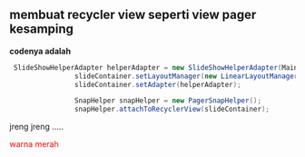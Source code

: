 ## membuat recycler view seperti view pager kesamping


__codenya adalah__
``` java
 SlideShowHelperAdapter helperAdapter = new SlideShowHelperAdapter(Main2Activity.this,slideList);
                slideContainer.setLayoutManager(new LinearLayoutManager(Main2Activity.this,LinearLayoutManager.HORIZONTAL,false));
                slideContainer.setAdapter(helperAdapter);

                SnapHelper snapHelper = new PagerSnapHelper();
                snapHelper.attachToRecyclerView(slideContainer);

```

jreng jreng .....


<div style="color:red">warna merah</div>